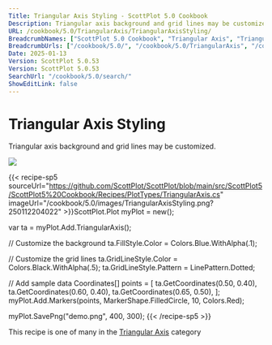 ```yaml
---
Title: Triangular Axis Styling - ScottPlot 5.0 Cookbook
Description: Triangular axis background and grid lines may be customized.
URL: /cookbook/5.0/TriangularAxis/TriangularAxisStyling/
BreadcrumbNames: ["ScottPlot 5.0 Cookbook", "Triangular Axis", "Triangular Axis Styling"]
BreadcrumbUrls: ["/cookbook/5.0/", "/cookbook/5.0/TriangularAxis", "/cookbook/5.0/TriangularAxis/TriangularAxisStyling"]
Date: 2025-01-13
Version: ScottPlot 5.0.53
Version: ScottPlot 5.0.53
SearchUrl: "/cookbook/5.0/search/"
ShowEditLink: false
---
```



<div class='d-flex align-items-center mt-5'>
<h1 class='me-2 text-dark my-0 border-0'>Triangular Axis Styling</h1>
</div>

Triangular axis background and grid lines may be customized.

[![](/cookbook/5.0/images/TriangularAxisStyling.png?250112204022)](/cookbook/5.0/images/TriangularAxisStyling.png?250112204022)

{{< recipe-sp5 sourceUrl="https://github.com/ScottPlot/ScottPlot/blob/main/src/ScottPlot5/ScottPlot5%20Cookbook/Recipes/PlotTypes/TriangularAxis.cs" imageUrl="/cookbook/5.0/images/TriangularAxisStyling.png?250112204022" >}}ScottPlot.Plot myPlot = new();

var ta = myPlot.Add.TriangularAxis();

// Customize the background
ta.FillStyle.Color = Colors.Blue.WithAlpha(.1);

// Customize the grid lines
ta.GridLineStyle.Color = Colors.Black.WithAlpha(.5);
ta.GridLineStyle.Pattern = LinePattern.Dotted;

// Add sample data
Coordinates[] points = [
    ta.GetCoordinates(0.50, 0.40),
    ta.GetCoordinates(0.60, 0.40),
    ta.GetCoordinates(0.65, 0.50),
];
myPlot.Add.Markers(points, MarkerShape.FilledCircle, 10, Colors.Red);

myPlot.SavePng("demo.png", 400, 300);
{{< /recipe-sp5 >}}

<div class='my-5 text-center'>This recipe is one of many in the <a href='/cookbook/5.0/TriangularAxis'>Triangular Axis</a> category</div>


